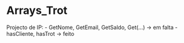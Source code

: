 # Arrays_Trot
Projecto de IP: - GetNome, GetEmail, GetSaldo, Get(...) -> em falta
                - hasCliente, hasTrot -> feito

